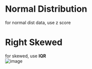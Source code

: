 # Normal Distribution

for normal dist data, use z score

# Right Skewed 

for skewed, use **IQR**
<br/>
![image](https://github.com/user-attachments/assets/4cbae18c-062f-4996-8351-2a5d6a803d4d)
